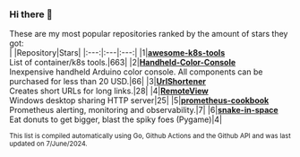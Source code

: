### Hi there 👋
These are my most popular repositories ranked by the amount of stars they got:<br>
| |Repository|Stars|
|:---:|:---|:---:|
|1|[**awesome-k8s-tools**](https://github.com/vilaca/awesome-k8s-tools)<br>List of container/k8s tools.|663|
|2|[**Handheld-Color-Console**](https://github.com/vilaca/Handheld-Color-Console)<br>Inexpensive handheld Arduino color console. All components can be purchased for less than 20 USD.|66|
|3|[**UrlShortener**](https://github.com/vilaca/UrlShortener)<br>Creates short URLs for long links.|28|
|4|[**RemoteView**](https://github.com/vilaca/RemoteView)<br>Windows desktop sharing HTTP server|25|
|5|[**prometheus-cookbook**](https://github.com/vilaca/prometheus-cookbook)<br>Prometheus alerting, monitoring and observability.|7|
|6|[**snake-in-space**](https://github.com/vilaca/snake-in-space)<br>Eat donuts to get bigger, blast the spiky foes (Pygame)|4|

<sub>This list is compiled automatically using Go, Github Actions and the Github API and was last updated on 7/June/2024.</sub>
